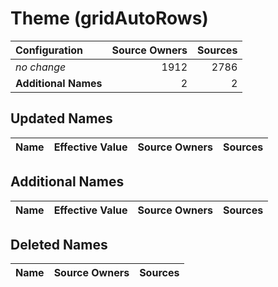 # Theme (gridAutoRows)

| Configuration | Source Owners | Sources |
| :------------ | ------------: | ------: |
| *no change* | 1912 | 2786 |
| **Additional Names** | 2 | 2 |

## Updated Names

| Name | Effective Value | Source Owners | Sources |
| :--- | :-------------- | ------------: | ------: |

## Additional Names

| Name | Effective Value | Source Owners | Sources |
| :--- | :-------------- | ------------: | ------: |

## Deleted Names

| Name | Source Owners | Sources |
| :--- | ------------: | ------: |
